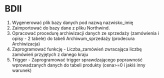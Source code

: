 # BDII
1. Wygenerować plik bazy danych pod nazwą nazwisko_imię 
2. Zaimportować do bazy dane z pliku Northwind. 
3. Opracować procedurę archiwizacji danych ze sprzedaży (zamówienia i opisy - 2 tabele) do tabeli Archiwum_sprzedaży (prodecura Archiwizacja) 
4. Zaprogramować funkcję - Liczba_zamówień zwracająca liczbę zamówień przyjętych z danego kraju 
5. Trigger - Zaprogramować trigger sprawdzającego poprawność wprowadzanych danych do tabeli produkty (cena>=0 i jakiś inny warunek)
